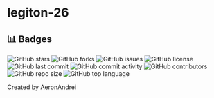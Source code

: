 # legiton-26

## 📊 Badges

![GitHub stars](https://img.shields.io/github/stars/AeronAndrei/legiton-26?style=flat-square) ![GitHub forks](https://img.shields.io/github/forks/AeronAndrei/legiton-26?style=flat-square) ![GitHub issues](https://img.shields.io/github/issues/AeronAndrei/legiton-26?style=flat-square) ![GitHub license](https://img.shields.io/github/license/AeronAndrei/legiton-26?style=flat-square) ![GitHub last commit](https://img.shields.io/github/last-commit/AeronAndrei/legiton-26?style=flat-square) ![GitHub commit activity](https://img.shields.io/github/commit-activity/m/AeronAndrei/legiton-26?style=flat-square) ![GitHub contributors](https://img.shields.io/github/contributors/AeronAndrei/legiton-26?style=flat-square) ![GitHub repo size](https://img.shields.io/github/repo-size/AeronAndrei/legiton-26?style=flat-square) ![GitHub top language](https://img.shields.io/github/languages/top/AeronAndrei/legiton-26?style=flat-square) 


Created by AeronAndrei
